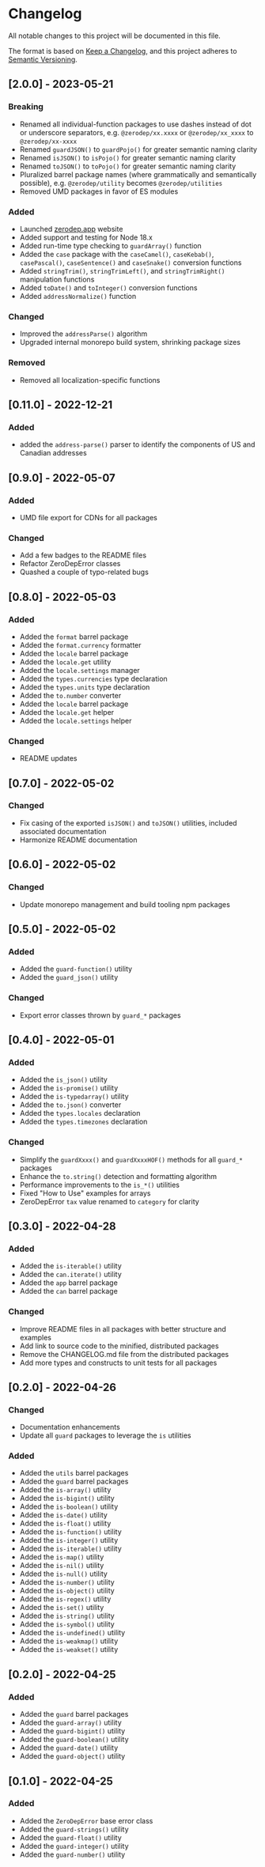 # Changelog

All notable changes to this project will be documented in this file.

The format is based on [Keep a Changelog](https://keepachangelog.com/en/1.0.0/), and this project adheres to [Semantic Versioning](https://semver.org/spec/v2.0.0.html).

## [2.0.0] - 2023-05-21

### Breaking

- Renamed all individual-function packages to use dashes instead of dot or underscore separators, e.g. `@zerodep/xx.xxxx` or `@zerodep/xx_xxxx` to `@zerodep/xx-xxxx`
- Renamed `guardJSON()` to `guardPojo()` for greater semantic naming clarity
- Renamed `isJSON()` to `isPojo()` for greater semantic naming clarity
- Renamed `toJSON()` to `toPojo()` for greater semantic naming clarity
- Pluralized barrel package names (where grammatically and semantically possible), e.g. `@zerodep/utility` becomes `@zerodep/utilities`
- Removed UMD packages in favor of ES modules

### Added

- Launched [zerodep.app](https://zerodep.app) website
- Added support and testing for Node 18.x
- Added run-time type checking to `guardArray()` function
- Added the `case` package with the `caseCamel()`, `caseKebab()`, `casePascal()`, `caseSentence()` and `caseSnake()` conversion functions
- Added `stringTrim()`, `stringTrimLeft()`, and `stringTrimRight()` manipulation functions
- Added `toDate()` and `toInteger()` conversion functions
- Added `addressNormalize()` function

### Changed

- Improved the `addressParse()` algorithm
- Upgraded internal monorepo build system, shrinking package sizes

### Removed

- Removed all localization-specific functions

## [0.11.0] - 2022-12-21

### Added

- added the `address-parse()` parser to identify the components of US and Canadian addresses

## [0.9.0] - 2022-05-07

### Added

- UMD file export for CDNs for all packages

### Changed

- Add a few badges to the README files
- Refactor ZeroDepError classes
- Quashed a couple of typo-related bugs

## [0.8.0] - 2022-05-03

### Added

- Added the `format` barrel package
- Added the `format.currency` formatter
- Added the `locale` barrel package
- Added the `locale.get` utility
- Added the `locale.settings` manager
- Added the `types.currencies` type declaration
- Added the `types.units` type declaration
- Added the `to.number` converter
- Added the `locale` barrel package
- Added the `locale.get` helper
- Added the `locale.settings` helper

### Changed

- README updates

## [0.7.0] - 2022-05-02

### Changed

- Fix casing of the exported `isJSON()` and `toJSON()` utilities, included associated documentation
- Harmonize README documentation

## [0.6.0] - 2022-05-02

### Changed

- Update monorepo management and build tooling npm packages

## [0.5.0] - 2022-05-02

### Added

- Added the `guard-function()` utility
- Added the `guard_json()` utility

### Changed

- Export error classes thrown by `guard_*` packages

## [0.4.0] - 2022-05-01

### Added

- Added the `is_json()` utility
- Added the `is-promise()` utility
- Added the `is-typedarray()` utility
- Added the `to.json()` converter
- Added the `types.locales` declaration
- Added the `types.timezones` declaration

### Changed

- Simplify the `guardXxxx()` and `guardXxxxHOF()` methods for all `guard_*` packages
- Enhance the `to.string()` detection and formatting algorithm
- Performance improvements to the `is_*()` utilities
- Fixed "How to Use" examples for arrays
- ZeroDepError `tax` value renamed to `category` for clarity

## [0.3.0] - 2022-04-28

### Added

- Added the `is-iterable()` utility
- Added the `can.iterate()` utility
- Added the `app` barrel package
- Added the `can` barrel package

### Changed

- Improve README files in all packages with better structure and examples
- Add link to source code to the minified, distributed packages
- Remove the CHANGELOG.md file from the distributed packages
- Add more types and constructs to unit tests for all packages

## [0.2.0] - 2022-04-26

### Changed

- Documentation enhancements
- Update all `guard` packages to leverage the `is` utilities

### Added

- Added the `utils` barrel packages
- Added the `guard` barrel packages
- Added the `is-array()` utility
- Added the `is-bigint()` utility
- Added the `is-boolean()` utility
- Added the `is-date()` utility
- Added the `is-float()` utility
- Added the `is-function()` utility
- Added the `is-integer()` utility
- Added the `is-iterable()` utility
- Added the `is-map()` utility
- Added the `is-nil()` utility
- Added the `is-null()` utility
- Added the `is-number()` utility
- Added the `is-object()` utility
- Added the `is-regex()` utility
- Added the `is-set()` utility
- Added the `is-string()` utility
- Added the `is-symbol()` utility
- Added the `is-undefined()` utility
- Added the `is-weakmap()` utility
- Added the `is-weakset()` utility

## [0.2.0] - 2022-04-25

### Added

- Added the `guard` barrel packages
- Added the `guard-array()` utility
- Added the `guard-bigint()` utility
- Added the `guard-boolean()` utility
- Added the `guard-date()` utility
- Added the `guard-object()` utility

## [0.1.0] - 2022-04-25

### Added

- Added the `ZeroDepError` base error class
- Added the `guard-strings()` utility
- Added the `guard-float()` utility
- Added the `guard-integer()` utility
- Added the `guard-number()` utility

